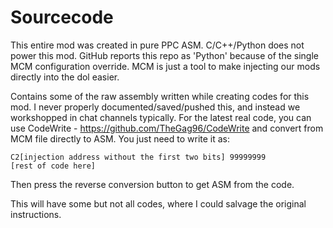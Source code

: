 # Sourcecode

This entire mod was created in pure PPC ASM. C/C++/Python does not power this mod. GitHub reports this repo as 'Python' because of the single MCM configuration override.
MCM is just a tool to make injecting our mods directly into the dol easier.

Contains some of the raw assembly written while creating codes for this mod. I never properly documented/saved/pushed this, and instead we workshopped in chat channels typically.
For the latest real code, you can use CodeWrite - https://github.com/TheGag96/CodeWrite and convert from MCM file directly to ASM.
You just need to write it as:
```
C2[injection address without the first two bits] 99999999
[rest of code here]
```
Then press the reverse conversion button to get ASM from the code.

This will have some but not all codes, where I could salvage the original instructions.